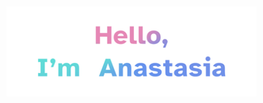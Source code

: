 <p align="center"><a href="https://mucanastasia.github.io/"><img alt="Hello, I'm Anastasia" src="./hello.png" /></a></p>
